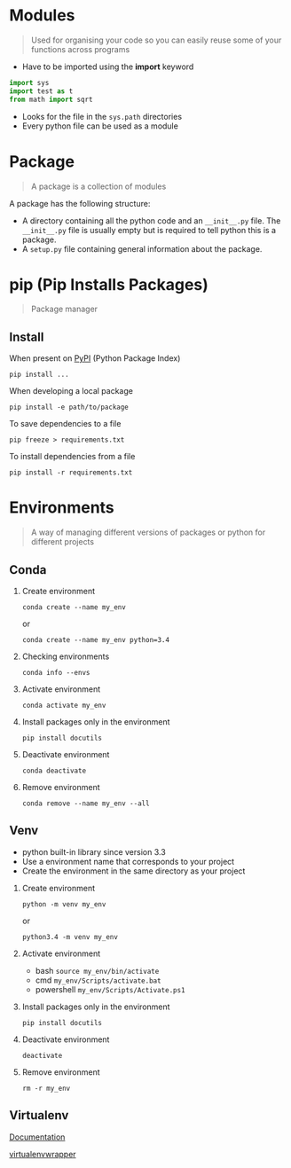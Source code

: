 # Modules

> Used for organising your code so you can easily reuse some of your functions across programs

- Have to be imported using the **import** keyword

```python
import sys
import test as t
from math import sqrt
```

- Looks for the file in the `sys.path` directories
- Every python file can be used as a module

# Package

> A package is a collection of modules

A package has the following structure:

- A directory containing all the python code and an `__init__.py` file. The `__init__.py` file is usually empty but is required to tell python this is a package.
- A `setup.py` file containing general information about the package.


# pip (Pip Installs Packages)

> Package manager

## Install

When present on [PyPI](https://pypi.org/) (Python Package Index)

`pip install ...`

When developing a local package

`pip install -e path/to/package`

To save dependencies to a file

`pip freeze > requirements.txt`

To install dependencies from a file

`pip install -r requirements.txt`

# Environments

> A way of managing different versions of packages or python for different projects

## Conda

1. Create environment 

    `conda create --name my_env`
    
    or
    
    `conda create --name my_env python=3.4`
    
1. Checking environments

    `conda info --envs`

1. Activate environment

    `conda activate my_env`
    
1. Install packages only in the environment

    `pip install docutils`
    
1. Deactivate environment

    `conda deactivate`
    
1. Remove environment

    `conda remove --name my_env --all`

## Venv

- python built-in library since version 3.3
- Use a environment name that corresponds to your project
- Create the environment in the same directory as your project

1. Create environment 

    `python -m venv my_env`
    
    or 
    
    `python3.4 -m venv my_env`

1. Activate environment

    - bash `source my_env/bin/activate`
    - cmd `my_env/Scripts/activate.bat`
    - powershell `my_env/Scripts/Activate.ps1`
    
1. Install packages only in the environment

    `pip install docutils`
    
1. Deactivate environment

    `deactivate`
    
1. Remove environment

    `rm -r my_env`
    
## Virtualenv

[Documentation](https://virtualenv.pypa.io/en/stable/)

[virtualenvwrapper](https://virtualenvwrapper.readthedocs.io/en/latest/#)